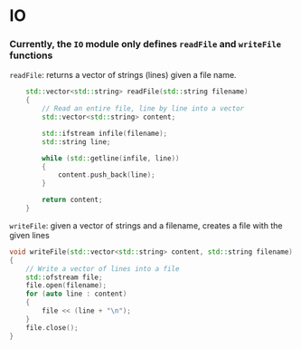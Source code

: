 # IO

### Currently, the `IO` module only defines `readFile` and `writeFile` functions

`readFile`: returns a vector of strings (lines) given a file name.

```cpp
    std::vector<std::string> readFile(std::string filename)
    {
        // Read an entire file, line by line into a vector
        std::vector<std::string> content;

        std::ifstream infile(filename);
        std::string line;

        while (std::getline(infile, line))
        {
            content.push_back(line);
        }

        return content;
    }
```
  
`writeFile`: given a vector of strings and a filename, creates a file with the given lines

```cpp
void writeFile(std::vector<std::string> content, std::string filename)
{
    // Write a vector of lines into a file
    std::ofstream file;
    file.open(filename);
    for (auto line : content)
    {
        file << (line + "\n");
    }
    file.close();
}
```
